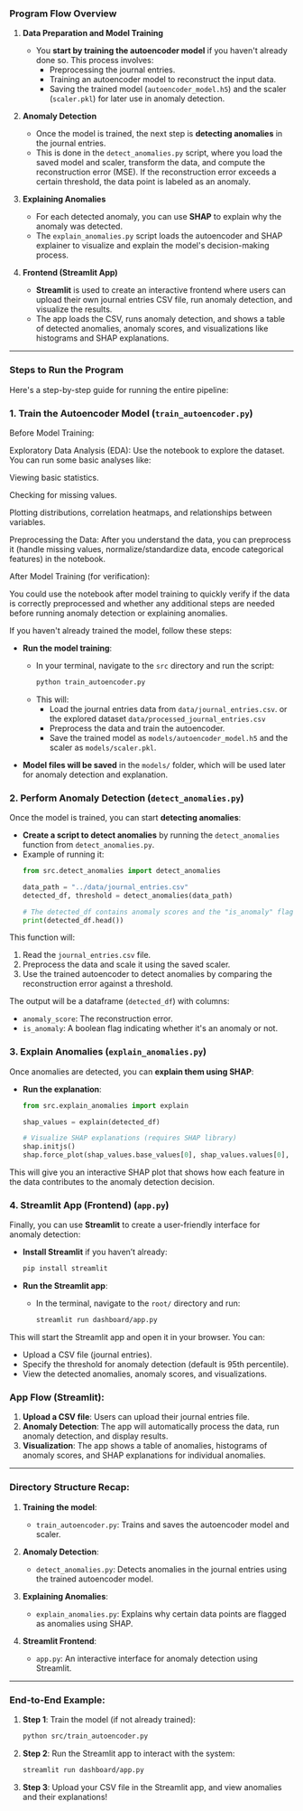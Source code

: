 ### **Program Flow Overview**

1. **Data Preparation and Model Training**  
   - You **start by training the autoencoder model** if you haven't already done so. This process involves:
     - Preprocessing the journal entries.
     - Training an autoencoder model to reconstruct the input data.
     - Saving the trained model (`autoencoder_model.h5`) and the scaler (`scaler.pkl`) for later use in anomaly detection.
   
2. **Anomaly Detection**  
   - Once the model is trained, the next step is **detecting anomalies** in the journal entries.
   - This is done in the `detect_anomalies.py` script, where you load the saved model and scaler, transform the data, and compute the reconstruction error (MSE). If the reconstruction error exceeds a certain threshold, the data point is labeled as an anomaly.

3. **Explaining Anomalies**  
   - For each detected anomaly, you can use **SHAP** to explain why the anomaly was detected.
   - The `explain_anomalies.py` script loads the autoencoder and SHAP explainer to visualize and explain the model's decision-making process.

4. **Frontend (Streamlit App)**  
   - **Streamlit** is used to create an interactive frontend where users can upload their own journal entries CSV file, run anomaly detection, and visualize the results.
   - The app loads the CSV, runs anomaly detection, and shows a table of detected anomalies, anomaly scores, and visualizations like histograms and SHAP explanations.

---

### **Steps to Run the Program**

Here's a step-by-step guide for running the entire pipeline:

### 1. **Train the Autoencoder Model** (`train_autoencoder.py`)

   Before Model Training:

   Exploratory Data Analysis (EDA): Use the notebook to explore the dataset. You can run some basic analyses like:

   Viewing basic statistics.

   Checking for missing values.

   Plotting distributions, correlation heatmaps, and relationships between variables.

   Preprocessing the Data: After you understand the data, you can preprocess it (handle missing values, normalize/standardize data, encode categorical features) in the notebook.

   After Model Training (for verification):

   You could use the notebook after model training to quickly verify if the data is correctly preprocessed and whether any additional steps are needed before running anomaly detection or explaining anomalies.

If you haven't already trained the model, follow these steps:

- **Run the model training**:
  - In your terminal, navigate to the `src` directory and run the script:
    ```bash
    python train_autoencoder.py
    ```
  - This will:
    - Load the journal entries data from `data/journal_entries.csv`. or the explored dataset `data/processed_journal_entries.csv`
    - Preprocess the data and train the autoencoder.
    - Save the trained model as `models/autoencoder_model.h5` and the scaler as `models/scaler.pkl`.

- **Model files will be saved** in the `models/` folder, which will be used later for anomaly detection and explanation.

### 2. **Perform Anomaly Detection** (`detect_anomalies.py`)

Once the model is trained, you can start **detecting anomalies**:

- **Create a script to detect anomalies** by running the `detect_anomalies` function from `detect_anomalies.py`.
- Example of running it:
  ```python
  from src.detect_anomalies import detect_anomalies

  data_path = "../data/journal_entries.csv"
  detected_df, threshold = detect_anomalies(data_path)

  # The detected_df contains anomaly scores and the "is_anomaly" flag
  print(detected_df.head())
  ```

This function will:
1. Read the `journal_entries.csv` file.
2. Preprocess the data and scale it using the saved scaler.
3. Use the trained autoencoder to detect anomalies by comparing the reconstruction error against a threshold.

The output will be a dataframe (`detected_df`) with columns:
- `anomaly_score`: The reconstruction error.
- `is_anomaly`: A boolean flag indicating whether it's an anomaly or not.

### 3. **Explain Anomalies** (`explain_anomalies.py`)

Once anomalies are detected, you can **explain them using SHAP**:

- **Run the explanation**:
  ```python
  from src.explain_anomalies import explain

  shap_values = explain(detected_df)

  # Visualize SHAP explanations (requires SHAP library)
  shap.initjs()
  shap.force_plot(shap_values.base_values[0], shap_values.values[0], detected_df.iloc[0])
  ```

This will give you an interactive SHAP plot that shows how each feature in the data contributes to the anomaly detection decision.

### 4. **Streamlit App (Frontend)** (`app.py`)

Finally, you can use **Streamlit** to create a user-friendly interface for anomaly detection:

- **Install Streamlit** if you haven’t already:
  ```bash
  pip install streamlit
  ```

- **Run the Streamlit app**:
  - In the terminal, navigate to the `root/` directory and run:
    ```bash
    streamlit run dashboard/app.py
    ```

This will start the Streamlit app and open it in your browser. You can:
- Upload a CSV file (journal entries).
- Specify the threshold for anomaly detection (default is 95th percentile).
- View the detected anomalies, anomaly scores, and visualizations.

### **App Flow (Streamlit)**:
1. **Upload a CSV file**: Users can upload their journal entries file.
2. **Anomaly Detection**: The app will automatically process the data, run anomaly detection, and display results.
3. **Visualization**: The app shows a table of anomalies, histograms of anomaly scores, and SHAP explanations for individual anomalies.

---

### **Directory Structure Recap**:

1. **Training the model**:
   - `train_autoencoder.py`: Trains and saves the autoencoder model and scaler.
   
2. **Anomaly Detection**:
   - `detect_anomalies.py`: Detects anomalies in the journal entries using the trained autoencoder model.

3. **Explaining Anomalies**:
   - `explain_anomalies.py`: Explains why certain data points are flagged as anomalies using SHAP.

4. **Streamlit Frontend**:
   - `app.py`: An interactive interface for anomaly detection using Streamlit.

---

### **End-to-End Example**:

1. **Step 1**: Train the model (if not already trained):
   ```bash
   python src/train_autoencoder.py
   ```

2. **Step 2**: Run the Streamlit app to interact with the system:
   ```bash
   streamlit run dashboard/app.py
   ```

3. **Step 3**: Upload your CSV file in the Streamlit app, and view anomalies and their explanations!
